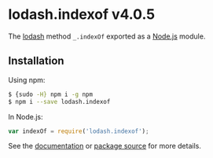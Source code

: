 # lodash.indexof v4.0.5

The [lodash](https://lodash.com/) method `_.indexOf` exported as a [Node.js](https://nodejs.org/) module.

## Installation

Using npm:
```bash
$ {sudo -H} npm i -g npm
$ npm i --save lodash.indexof
```

In Node.js:
```js
var indexOf = require('lodash.indexof');
```

See the [documentation](https://lodash.com/docs#indexOf) or [package source](https://github.com/lodash/lodash/blob/4.0.5-npm-packages/lodash.indexof) for more details.
